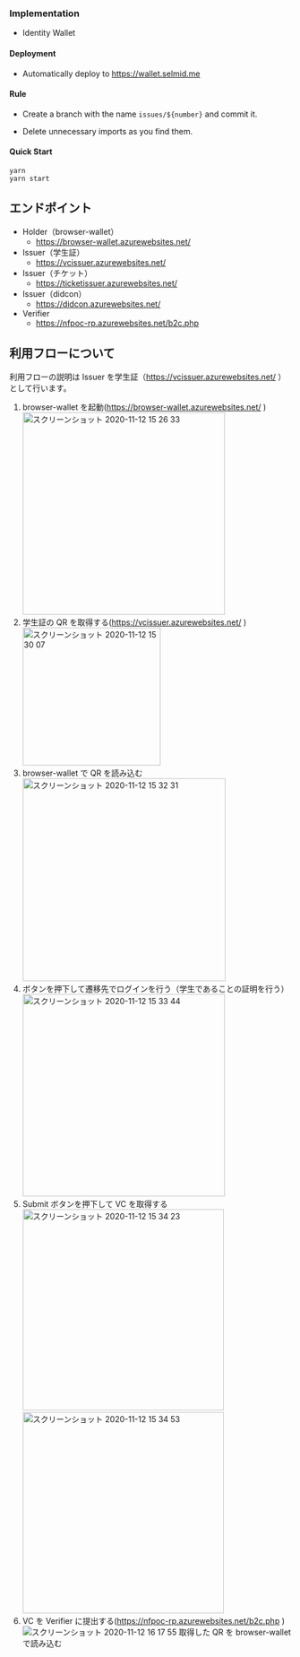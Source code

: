 ### Implementation

- Identity Wallet

#### Deployment

- Automatically deploy to https://wallet.selmid.me

#### Rule

- Create a branch with the name `issues/${number}` and commit it.

- Delete unnecessary imports as you find them.

#### Quick Start

```
yarn
yarn start
```

## エンドポイント

- Holder（browser-wallet）
  - https://browser-wallet.azurewebsites.net/
- Issuer（学生証）
  - https://vcissuer.azurewebsites.net/
- Issuer（チケット）
  - https://ticketissuer.azurewebsites.net/
- Issuer（didcon）
  - https://didcon.azurewebsites.net/
- Verifier
  - https://nfpoc-rp.azurewebsites.net/b2c.php

## 利用フローについて

利用フローの説明は Issuer を学生証（https://vcissuer.azurewebsites.net/ ）として行います。

1. browser-wallet を起動(https://browser-wallet.azurewebsites.net/ )
   <img width="361" alt="スクリーンショット 2020-11-12 15 26 33" src="https://user-images.githubusercontent.com/30500272/98903705-7ac42c00-24fb-11eb-8e07-d7d0fb34de33.png">
2. 学生証の QR を取得する(https://vcissuer.azurewebsites.net/ )
   <img width="246" alt="スクリーンショット 2020-11-12 15 30 07" src="https://user-images.githubusercontent.com/30500272/98903981-08a01700-24fc-11eb-9714-67c10cc8fb86.png">
3. browser-wallet で QR を読み込む
   <img width="362" alt="スクリーンショット 2020-11-12 15 32 31" src="https://user-images.githubusercontent.com/30500272/98904093-4e5cdf80-24fc-11eb-94d4-94eb36eafb80.png">
4. ボタンを押下して遷移先でログインを行う（学生であることの証明を行う）
   <img width="361" alt="スクリーンショット 2020-11-12 15 33 44" src="https://user-images.githubusercontent.com/30500272/98904474-08544b80-24fd-11eb-828f-d8db62a897a2.png">
5. Submit ボタンを押下して VC を取得する
   <img width="359" alt="スクリーンショット 2020-11-12 15 34 23" src="https://user-images.githubusercontent.com/30500272/98904935-e60efd80-24fd-11eb-8437-36b1a032f0ce.png">
   <img width="359" alt="スクリーンショット 2020-11-12 15 34 53" src="https://user-images.githubusercontent.com/30500272/98904967-f32bec80-24fd-11eb-8f7b-2c843b5d8276.png">
6. VC を Verifier に提出する(https://nfpoc-rp.azurewebsites.net/b2c.php )
   ![スクリーンショット 2020-11-12 16 17 55](https://user-images.githubusercontent.com/30500272/98907875-e067e680-2502-11eb-971f-e779e8a7af53.png)
   取得した QR を browser-wallet で読み込む
